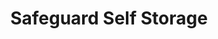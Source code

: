 ---
title: "Safeguard Self Storage"
url: /chicago/safeguard-self-storage-north-sheridan-road/
shop: storage rental
---